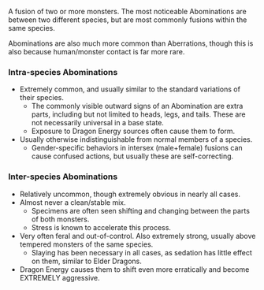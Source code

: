 A fusion of two or more monsters. The most noticeable Abominations are between two different species, but are most commonly fusions within the same species.

Abominations are also much more common than Aberrations, though this is also because human/monster contact is far more rare.

### Intra-species Abominations

- Extremely common, and usually similar to the standard variations of their species.
	- The commonly visible outward signs of an Abomination are extra parts, including but not limited to heads, legs, and tails. These are not necessarily universal in a base state.
	- Exposure to Dragon Energy sources often cause them to form.
- Usually otherwise indistinguishable from normal members of a species.
	- Gender-specific behaviors in intersex (male+female) fusions can cause confused actions, but usually these are self-correcting.


### Inter-species Abominations

- Relatively uncommon, though extremely obvious in nearly all cases.
- Almost never a clean/stable mix.
	- Specimens are often seen shifting and changing between the parts of both monsters.
	- Stress is known to accelerate this process.
- Very often feral and out-of-control. Also extremely strong, usually above tempered monsters of the same species.
	- Slaying has been necessary in all cases, as sedation has little effect on them, similar to Elder Dragons.
- Dragon Energy causes them to shift even more erratically and become EXTREMELY aggressive.